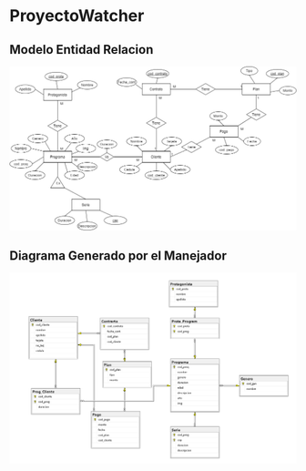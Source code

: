 # ProyectoWatcher

## Modelo Entidad Relacion
![Modelo Entidad Relacion](/Sem.png)

## Diagrama Generado por el Manejador
![Diagrama Generado](/diagrama.png)
